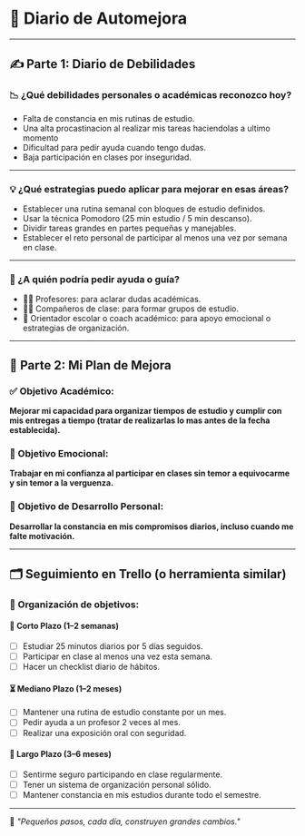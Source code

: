 # 📘 Diario de Automejora

---

## ✍️ Parte 1: Diario de Debilidades

### 📉 ¿Qué debilidades personales o académicas reconozco hoy?

- Falta de constancia en mis rutinas de estudio.
- Una alta procastinacion al realizar mis tareas haciendolas a ultimo momento
- Dificultad para pedir ayuda cuando tengo dudas.
- Baja participación en clases por inseguridad.

---

### 💡 ¿Qué estrategias puedo aplicar para mejorar en esas áreas?

- Establecer una rutina semanal con bloques de estudio definidos.
- Usar la técnica Pomodoro (25 min estudio / 5 min descanso).
- Dividir tareas grandes en partes pequeñas y manejables.
- Establecer el reto personal de participar al menos una vez por semana en clase.

---

### 🤔 ¿A quién podría pedir ayuda o guía?

- 🧑‍🏫 Profesores: para aclarar dudas académicas.
- 👩‍🎓 Compañeros de clase: para formar grupos de estudio.
- 🧠 Orientador escolar o coach académico: para apoyo emocional o estrategias de organización.

---

## 🚀 Parte 2: Mi Plan de Mejora

### ✅ Objetivo Académico:
**Mejorar mi capacidad para organizar tiempos de estudio y cumplir con mis entregas a tiempo (tratar de realizarlas lo mas antes de la fecha establecida).**

### 💖 Objetivo Emocional:
**Trabajar en mi confianza al participar en clases sin temor a equivocarme y sin temor a la verguenza.**

### 🌱 Objetivo de Desarrollo Personal:
**Desarrollar la constancia en mis compromisos diarios, incluso cuando me falte motivación.**

---

## 🗂 Seguimiento en Trello (o herramienta similar)

### 📌 Organización de objetivos:

#### 🎯 Corto Plazo (1–2 semanas)
- [ ] Estudiar 25 minutos diarios por 5 días seguidos.
- [ ] Participar en clase al menos una vez esta semana.
- [ ] Hacer un checklist diario de hábitos.

#### ⏳ Mediano Plazo (1–2 meses)
- [ ] Mantener una rutina de estudio constante por un mes.
- [ ] Pedir ayuda a un profesor 2 veces al mes.
- [ ] Realizar una exposición oral con seguridad.

#### 🌟 Largo Plazo (3–6 meses)
- [ ] Sentirme seguro participando en clase regularmente.
- [ ] Tener un sistema de organización personal sólido.
- [ ] Mantener constancia en mis estudios durante todo el semestre.

---

💬 *"Pequeños pasos, cada día, construyen grandes cambios."*